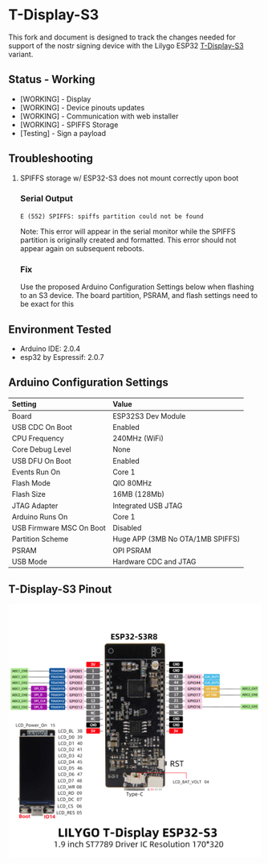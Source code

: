 # T-Display-S3

This fork and document is designed to track the changes needed for support of the nostr signing device with the Lilygo ESP32 <a href="https://www.lilygo.cc/products/t-display-s3?variant=42284559827125">T-Display-S3</a> variant.

## Status - Working
- [WORKING] - Display 
- [WORKING] - Device pinouts updates
- [WORKING] - Communication with web installer
- [WORKING] - SPIFFS Storage
- [Testing] - Sign a payload
 
## Troubleshooting
1) SPIFFS storage w/ ESP32-S3 does not mount correctly upon boot

	 ### Serial Output
	```
	E (552) SPIFFS: spiffs partition could not be found
	```
	Note: This error will appear in the serial monitor while the SPIFFS partition is originally created and formatted. This error should not appear again on subsequent reboots. 

	### Fix
	Use the proposed Arduino Configuration Settings below when flashing to an S3 device. The board partition, PSRAM, and flash settings need to be exact for this 

## Environment Tested
- Arduino IDE: 2.0.4
- esp32 by Espressif: 2.0.7

## Arduino Configuration Settings

| Setting                  | Value                            |
| :----------------------- | :------------------------------- |
| Board                    | ESP32S3 Dev Module               |
| USB CDC On Boot          | Enabled                          |
| CPU Frequency            | 240MHz (WiFi)                    |
| Core Debug Level         | None                             |
| USB DFU On Boot          | Enabled                          |
| Events Run On            | Core 1                           |
| Flash Mode               | QIO 80MHz                        |
| Flash Size               | 16MB (128Mb)                     |
| JTAG Adapter             | Integrated USB JTAG              |
| Arduino Runs On          | Core 1                           |
| USB Firmware MSC On Boot | Disabled                         |
| Partition Scheme         | Huge APP (3MB No OTA/1MB SPIFFS) |
| PSRAM                    | OPI PSRAM                        |
| USB Mode                 | Hardware CDC and JTAG            |

## T-Display-S3 Pinout
![](T-DISPLAY-S3.jpg)
